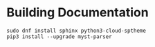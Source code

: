 # Building Documentation
```
sudo dnf install sphinx python3-cloud-sptheme
pip3 install --upgrade myst-parser
```

